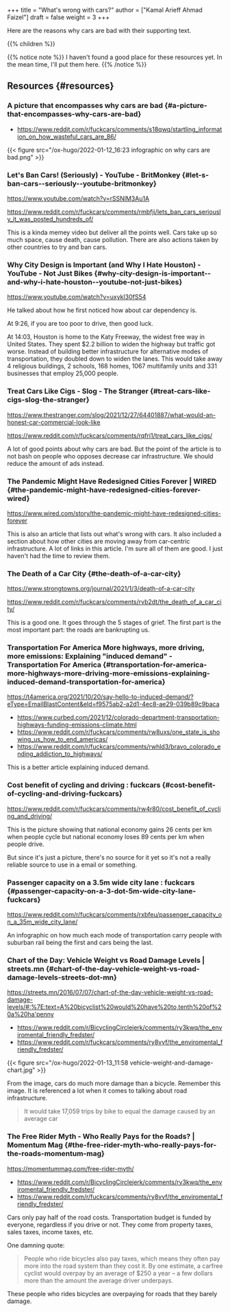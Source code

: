 +++
title = "What's wrong with cars?"
author = ["Kamal Arieff Ahmad Faizel"]
draft = false
weight = 3
+++

Here are the reasons why cars are bad with their supporting text.

{{% children %}}

{{% notice note %}}
I haven't found a good place for these resources yet. In the mean time, I'll put them here.
{{% /notice %}}


## Resources {#resources}


### A picture that encompasses why cars are bad {#a-picture-that-encompasses-why-cars-are-bad}

-   <https://www.reddit.com/r/fuckcars/comments/s18qwq/startling_information_on_how_wasteful_cars_are_86/>

{{< figure src="/ox-hugo/2022-01-12_16:23 infographic on why cars are bad.png" >}}


### Let's Ban Cars! (Seriously) - YouTube - BritMonkey {#let-s-ban-cars--seriously--youtube-britmonkey}

<https://www.youtube.com/watch?v=rSSNlM3Au1A>

<https://www.reddit.com/r/fuckcars/comments/rmbfji/lets_ban_cars_seriously_it_was_posted_hundreds_of/>

This is a kinda memey video but deliver all the points well. Cars take up so much space, cause death, cause pollution. There are also actions taken by other countries to try and ban cars.


### Why City Design is Important (and Why I Hate Houston) - YouTube - Not Just Bikes {#why-city-design-is-important--and-why-i-hate-houston--youtube-not-just-bikes}

<https://www.youtube.com/watch?v=uxykI30fS54>

He talked about how he first noticed how about car dependency is.

At 9:26, if you are too poor to drive, then good luck.

At 14:03, Houston is home to the Katy Freeway, the widest free way in United States. They spent $2.2 billion to widen the highway but traffic got worse. Instead of building better infrastructure for alternative modes of transportation, they doubled down to widen the lanes. This would take away 4 religious buildings, 2 schools, 168 homes, 1067 multifamily units and 331 businesses that employ 25,000 people.


### Treat Cars Like Cigs - Slog - The Stranger {#treat-cars-like-cigs-slog-the-stranger}

<https://www.thestranger.com/slog/2021/12/27/64401887/what-would-an-honest-car-commercial-look-like>

<https://www.reddit.com/r/fuckcars/comments/rqfri1/treat_cars_like_cigs/>

A lot of good points about why cars are bad. But the point of the article is to not bash on people who opposes decrease car infrastructure. We should reduce the amount of ads instead.


### The Pandemic Might Have Redesigned Cities Forever | WIRED {#the-pandemic-might-have-redesigned-cities-forever-wired}

<https://www.wired.com/story/the-pandemic-might-have-redesigned-cities-forever>

This is also an article that lists out what's wrong with cars. It also included a section about how other cities are moving away from car-centric infrastructure. A lot of links in this article. I'm sure all of them are good. I just haven't had the time to review them.


### The Death of a Car City {#the-death-of-a-car-city}

<https://www.strongtowns.org/journal/2021/1/3/death-of-a-car-city>

<https://www.reddit.com/r/fuckcars/comments/rvb2dt/the_death_of_a_car_city/>

This is a good one. It goes through the 5 stages of grief. The first part is the most important part: the roads are bankrupting us.


### Transportation For America More highways, more driving, more emissions: Explaining "induced demand" - Transportation For America {#transportation-for-america-more-highways-more-driving-more-emissions-explaining-induced-demand-transportation-for-america}

<https://t4america.org/2021/10/20/say-hello-to-induced-demand/?eType=EmailBlastContent&eId=f9575ab2-a2d1-4ec8-ae29-039b89c9baca>

-   <https://www.curbed.com/2021/12/colorado-department-transportation-highways-funding-emissions-climate.html>
-   <https://www.reddit.com/r/fuckcars/comments/rw8uxs/one_state_is_showing_us_how_to_end_americas/>
-   <https://www.reddit.com/r/fuckcars/comments/rwhld3/bravo_colorado_ending_addiction_to_highways/>

This is a better article explaining induced demand.


### Cost benefit of cycling and driving : fuckcars {#cost-benefit-of-cycling-and-driving-fuckcars}

<https://www.reddit.com/r/fuckcars/comments/rw4r80/cost_benefit_of_cycling_and_driving/>

This is the picture showing that national economy gains 26 cents per km when people cycle but national economy loses 89 cents per km when people drive.

But since it's just a picture, there's no source for it yet so it's not a really reliable source to use in a email or something.


### Passenger capacity on a 3.5m wide city lane : fuckcars {#passenger-capacity-on-a-3-dot-5m-wide-city-lane-fuckcars}

<https://www.reddit.com/r/fuckcars/comments/rxbfeu/passenger_capacity_on_a_35m_wide_city_lane/>

An infographic on how much each mode of transportation carry people with suburban rail being the first and cars being the last.


### Chart of the Day: Vehicle Weight vs Road Damage Levels | streets.mn {#chart-of-the-day-vehicle-weight-vs-road-damage-levels-streets-dot-mn}

<https://streets.mn/2016/07/07/chart-of-the-day-vehicle-weight-vs-road-damage-levels/#:%7E:text=A%20bicyclist%20would%20have%20to,tenth%20of%20a%20ha'penny>

-   <https://www.reddit.com/r/BicyclingCirclejerk/comments/ry3kwq/the_enviromental_friendly_fredster/>
-   <https://www.reddit.com/r/fuckcars/comments/ry8vvf/the_enviromental_friendly_fredster/>

{{< figure src="/ox-hugo/2022-01-13_11:58 vehicle-weight-and-damage-chart.jpg" >}}

From the image, cars do much more damage than a bicycle. Remember this image. It is referenced a lot when it comes to talking about road infrastructure.

> It would take 17,059 trips by bike to equal the damage caused by an average car


### The Free Rider Myth - Who Really Pays for the Roads? | Momentum Mag {#the-free-rider-myth-who-really-pays-for-the-roads-momentum-mag}

<https://momentummag.com/free-rider-myth/>

-   <https://www.reddit.com/r/BicyclingCirclejerk/comments/ry3kwq/the_enviromental_friendly_fredster/>
-   <https://www.reddit.com/r/fuckcars/comments/ry8vvf/the_enviromental_friendly_fredster/>

Cars only pay half of the road costs. Transportation budget is funded by everyone, regardless if you drive or not. They come from property taxes, sales taxes, income taxes, etc.

One damning quote:

> People who ride bicycles also pay taxes, which means they often pay more into the road system than they cost it. By one estimate, a carfree cyclist would overpay by an average of $250 a year – a few dollars more than the amount the average driver underpays.

These people who rides bicycles are overpaying for roads that they barely damage.
